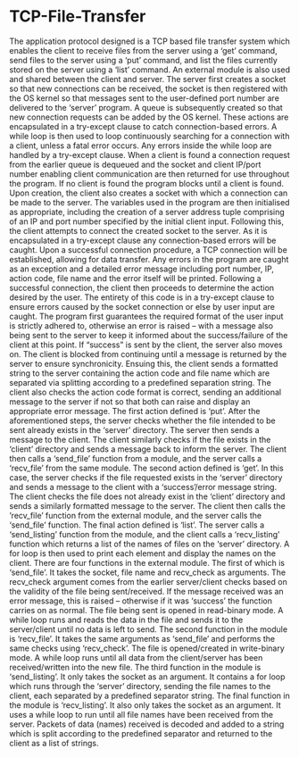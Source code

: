 # TCP-File-Transfer

The application protocol designed is a TCP based file transfer system which enables the client to receive files from the server using a ‘get’ command, send files to the server using a ‘put’ command, and list the files currently stored on the server using a ‘list’ command. An external module is also used and shared between the client and server.
The server first creates a socket so that new connections can be received, the socket is then registered with the OS kernel so that messages sent to the user-defined port number are delivered to the ‘server’ program. A queue is subsequently created so that new connection requests can be added by the OS kernel. These actions are encapsulated in a try-except clause to catch connection-based errors. A while loop is then used to loop continuously searching for a connection with a client, unless a fatal error occurs. Any errors inside the while loop are handled by a try-except clause. When a client is found a connection request from the earlier queue is dequeued and the socket and client IP/port number enabling client communication are then returned for use throughout the program. If no client is found the program blocks until a client is found.
Upon creation, the client also creates a socket with which a connection can be made to the server. The variables used in the program are then initialised as appropriate, including the creation of a server address tuple comprising of an IP and port number specified by the initial client input. Following this, the client attempts to connect the created socket to the server. As it is encapsulated in a try-except clause any connection-based errors will be caught. Upon a successful connection procedure, a TCP connection will be established, allowing for data transfer. Any errors in the program are caught as an exception and a detailed error message including port number, IP, action code, file name and the error itself will be printed.
Following a successful connection, the client then proceeds to determine the action desired by the user. The entirety of this code is in a try-except clause to ensure errors caused by the socket connection or else by user input are caught. The program first guarantees the required format of the user input is strictly adhered to, otherwise an error is raised – with a message also being sent to the server to keep it informed about the success/failure of the client at this point. If “success” is sent by the client, the server also moves on. The client is blocked from continuing until a message is returned by the server to ensure synchronicity. Ensuing this, the client sends a formatted string to the server containing the action code and file name which are separated via splitting according to a predefined separation string. The client also checks the action code format is correct, sending an additional message to the server if not so that both can raise and display an appropriate error message.
The first action defined is ‘put’. After the aforementioned steps, the server checks whether the file intended to be sent already exists in the ‘server’ directory. The server then sends a message to the client. The client similarly checks if the file exists in the ‘client’ directory and sends a message back to inform the server. The client then calls a ‘send_file’ function from a module, and the server calls a ‘recv_file’ from the same module.
The second action defined is ‘get’. In this case, the server checks if the file requested exists in the ‘server’ directory and sends a message to the client with a ‘success’/error message string. The client checks the file does not already exist in the ‘client’ directory and sends a similarly formatted message to the server. The client then calls the ’recv_file’ function from the external module, and the server calls the ‘send_file’ function.
The final action defined is ‘list’. The server calls a ‘send_listing’ function from the module, and the client calls a ‘recv_listing’ function which returns a list of the names of files on the ‘server’ directory. A for loop is then used to print each element and display the names on the client.
There are four functions in the external module. The first of which is ‘send_file’. It takes the socket, file name and recv_check as arguments. The recv_check argument comes from the earlier server/client checks based on the validity of the file being sent/received. If the message received was an error message, this is raised – otherwise if it was ‘success’ the function carries on as normal. The file being sent is opened in read-binary mode. A while loop runs and reads the data in the file and sends it to the server/client until no data is left to send.
The second function in the module is ‘recv_file’. It takes the same arguments as ‘send_file’ and performs the same checks using ‘recv_check’. The file is opened/created in write-binary mode. A while loop runs until all data from the client/server has been received/written into the new file.
The third function in the module is ‘send_listing’. It only takes the socket as an argument. It contains a for loop which runs through the ‘server’ directory, sending the file names to the client, each separated by a predefined separator string.
The final function in the module is ‘recv_listing’. It also only takes the socket as an argument. It uses a while loop to run until all file names have been received from the server. Packets of data (names) received is decoded and added to a string which is split according to the predefined separator and returned to the client as a list of strings.
